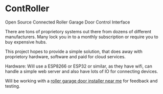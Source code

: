 # ContRoller
Open Source Connected Roller Garage Door Control Interface

There are tons of proprietory systems out there from dozens of different manufacturers. Many lock you in to a monthly subscription or require you to buy expensive hubs.

This project hopes to provide a simple solution, that does away with proprietory hardware, software and paid for cloud services.

Hardware:
Will use a ESP8266 or ESP32 or similar, as they have wifi, can handle a simple web server and also have lots of IO for connecting devices.

Will be working with a [roller garage door installer near me](https://chelmsfordrollerdoors.co.uk) for feedback and testing.

